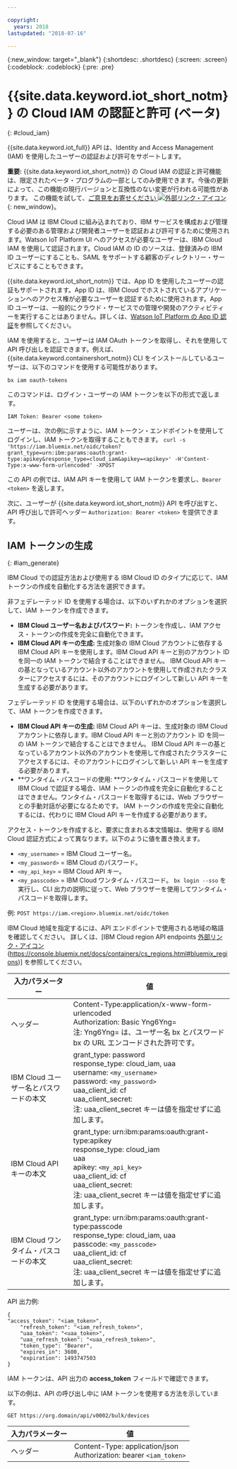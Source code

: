 ```yaml
---

copyright:
  years: 2018
lastupdated: "2018-07-16"

---
```


{:new_window: target="\_blank"}
{:shortdesc: .shortdesc}
{:screen: .screen}
{:codeblock: .codeblock}
{:pre: .pre}


# {{site.data.keyword.iot_short_notm}} の Cloud IAM の認証と許可 (ベータ)
{: #cloud_iam}

{{site.data.keyword.iot_full}} API は、Identity and Access Management (IAM) を使用したユーザーの認証および許可をサポートします。

**重要:** {{site.data.keyword.iot_short_notm}} の Cloud IAM の認証と許可機能は、限定されたベータ・プログラムの一部としてのみ使用できます。今後の更新によって、この機能の現行バージョンと互換性のない変更が行われる可能性があります。 この機能を試して、[ご意見をお寄せください ![外部リンク・アイコン](../../../../icons/launch-glyph.svg)](https://developer.ibm.com/answers/smart-spaces/17/internet-of-things.html){: new_window}。

Cloud IAM は IBM Cloud に組み込まれており、IBM サービスを構成および管理する必要のある管理および開発者ユーザーを認証および許可するために使用されます。Watson IoT Platform UI へのアクセスが必要なユーザーは、IBM Cloud IAM を使用して認証されます。Cloud IAM の ID のソースは、登録済みの IBM ID ユーザーにすることも、SAML をサポートする顧客のディレクトリー・サービスにすることもできます。  

{{site.data.keyword.iot_short_notm}} では、App ID を使用したユーザーの認証もサポートされます。App ID は、IBM Cloud でホストされているアプリケーションへのアクセス権が必要なユーザーを認証するために使用されます。App ID ユーザーは、一般的にクラウド・サービスでの管理や開発のアクティビティーを実行することはありません。詳しくは、[Watson IoT Platform の App ID 認証](app_id.html#app_id)を参照してください。

IAM を使用すると、ユーザーは IAM OAuth トークンを取得し、それを使用して API 呼び出しを認証できます。例えば、{{site.data.keyword.containershort_notm}} CLI をインストールしているユーザーは、以下のコマンドを使用する可能性があります。

`bx iam oauth-tokens`

このコマンドは、ログイン・ユーザーの IAM トークンを以下の形式で返します。

`IAM Token: Bearer <some token>`

ユーザーは、次の例に示すように、IAM トークン・エンドポイントを使用してログインし、IAM トークンを取得することもできます。
`curl -s 'https://iam.bluemix.net/oidc/token?grant_type=urn:ibm:params:oauth:grant-type:apikey&response_type=cloud_iam&apikey=<apikey>' -H'Content-Type:x-www-form-urlencoded' -XPOST`

この API の例では、IAM API キーを使用して IAM トークンを要求し、`Bearer <token>` を返します。

次に、ユーザーが {{site.data.keyword.iot_short_notm}} API を呼び出すと、API 呼び出しで許可ヘッダー `Authorization: Bearer <token>` を提供できます。

## IAM トークンの生成
{: #iam_generate}

IBM Cloud での認証方法および使用する IBM Cloud ID のタイプに応じて、IAM トークンの作成を自動化する方法を選択できます。

非フェデレーテッド ID を使用する場合は、以下のいずれかのオプションを選択して、IAM トークンを作成できます。
 - **IBM Cloud ユーザー名およびパスワード:** トークンを作成し、IAM アクセス・トークンの作成を完全に自動化できます。
 - **IBM Cloud API キーの生成:** 生成対象の IBM Cloud アカウントに依存する IBM Cloud API キーを使用します。IBM Cloud API キーと別のアカウント ID を同一の IAM トークンで結合することはできません。 IBM Cloud API キーの基となっているアカウント以外のアカウントを使用して作成されたクラスターにアクセスするには、そのアカウントにログインして新しい API キーを生成する必要があります。

フェデレーテッド ID を使用する場合は、以下のいずれかのオプションを選択して、IAM トークンを作成できます。
 - **IBM Cloud API キーの生成:** IBM Cloud API キーは、生成対象の IBM Cloud アカウントに依存します。IBM Cloud API キーと別のアカウント ID を同一の IAM トークンで結合することはできません。 IBM Cloud API キーの基となっているアカウント以外のアカウントを使用して作成されたクラスターにアクセスするには、そのアカウントにログインして新しい API キーを生成する必要があります。
 - **ワンタイム・パスコードの使用: **ワンタイム・パスコードを使用して IBM Cloud で認証する場合、IAM トークンの作成を完全に自動化することはできません。ワンタイム・パスコードを取得するには、Web ブラウザーとの手動対話が必要になるためです。 IAM トークンの作成を完全に自動化するには、代わりに IBM Cloud API キーを作成する必要があります。

アクセス・トークンを作成すると、要求に含まれる本文情報は、使用する IBM Cloud 認証方式によって異なります。以下のように値を置き換えます。
- `<my_username>` = IBM Cloud ユーザー名。
- `<my_password>` = IBM Cloud のパスワード。
- `<my_api_key>` = IBM Cloud API キー。
- `<my_passcode>` = IBM Cloud ワンタイム・パスコード。 `bx login --sso` を実行し、CLI 出力の説明に従って、Web ブラウザーを使用してワンタイム・パスコードを取得します。

例: `POST https://iam.<region>.bluemix.net/oidc/token`

IBM Cloud 地域を指定するには、API エンドポイントで使用される地域の略語を確認してください。 詳しくは、[IBM Cloud region API endpoints [外部リンク・アイコン](../../icons/launch-glyph.svg)(https://console.bluemix.net/docs/containers/cs_regions.html#bluemix_regions)] を参照してください。

入力パラメーター | 値
---------------- | -----------
ヘッダー | Content-Type:application/x-www-form-urlencoded<br>Authorization: Basic Yng6Yng=<br>注: Yng6Yng= は、ユーザー名 bx とパスワード bx の URL エンコードされた許可です。
IBM Cloud ユーザー名とパスワードの本文	|	grant_type: password<br>response_type: cloud_iam, uaa<br>username: `<my_username>`<br>password: `<my_password>`<br>uaa_client_id: cf<br>uaa_client_secret:<br>注: uaa_client_secret キーは値を指定せずに追加します。
IBM Cloud API キーの本文	|	grant_type: urn:ibm:params:oauth:grant-type:apikey<br>response_type: cloud_iam<br>uaa<br>apikey: `<my_api_key>`<br>uaa_client_id: cf<br>uaa_client_secret:<br>注: uaa_client_secret キーは値を指定せずに追加します。
IBM Cloud ワンタイム・パスコードの本文	|	grant_type: urn:ibm:params:oauth:grant-type:passcode<br>response_type: cloud_iam, uaa<br>passcode: `<my_passcode>`<br>uaa_client_id: cf<br>uaa_client_secret:<br>注: uaa_client_secret キーは値を指定せずに追加します。

API 出力例:

```
{
"access_token": "<iam_token>",
    "refresh_token": "<iam_refresh_token>",
    "uaa_token": "<uaa_token>",
    "uaa_refresh_token": "<uaa_refresh_token>",
    "token_type": "Bearer",
    "expires_in": 3600,
    "expiration": 1493747503
}
```
IAM トークンは、API 出力の **access_token** フィールドで確認できます。

以下の例は、API の呼び出し中に IAM トークンを使用する方法を示しています。

```
GET https://org.domain/api/v0002/bulk/devices
```

入力パラメーター  |	値
----------------- | -----------
ヘッダー|	Content-Type: application/json<br>Authorization: bearer `<iam_token>`
